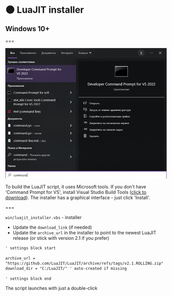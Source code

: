 # 🌑 LuaJIT installer

## Windows 10+

===

![](assets/command_prompt.png)

To build the LuaJIT script, it uses Microsoft tools. If you don't have 'Command Prompt for VS', install Visual Studio Build Tools ([click to download](https://aka.ms/vs/17/release/vs_buildtools.exe)). The installer has a graphical interface - just click 'Install'.

===

`win/luajit_installer.vbs` - installer

- Update the `download_link` (if needed) 
- Update the `archive_url` in the installer to point to the newest LuaJIT release (or stick with version 2.1 if you prefer)

```VB
' settings block start

archive_url = "https://github.com/LuaJIT/LuaJIT/archive/refs/tags/v2.1.ROLLING.zip"
download_dir = "C:/LuaJIT/" ' auto-created if missing

' settings block end
```

The script launches with just a double-click